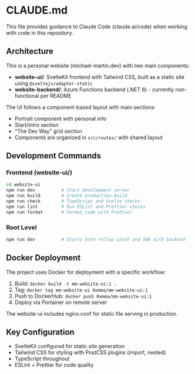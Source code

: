 # CLAUDE.md

This file provides guidance to Claude Code (claude.ai/code) when working with code in this repository.

## Architecture

This is a personal website (michael-martin.dev) with two main components:

- **website-ui/**: SvelteKit frontend with Tailwind CSS, built as a static site using `@sveltejs/adapter-static`
- **website-backend/**: Azure Functions backend (.NET 6) - currently non-functional per README

The UI follows a component-based layout with main sections:
- Portrait component with personal info
- Start/intro section  
- "The Dev Way" grid section
- Components are organized in `src/routes/` with shared layout

## Development Commands

### Frontend (website-ui/)
```bash
cd website-ui
npm run dev          # Start development server
npm run build        # Create production build
npm run check        # TypeScript and Svelte checks
npm run lint         # Run ESLint and Prettier checks
npm run format       # Format code with Prettier
```

### Root Level
```bash
npm run dev          # Starts both rollup watch and SWA with backend
```

## Docker Deployment

The project uses Docker for deployment with a specific workflow:

1. Build: `docker build -t mm-website-ui:1 .`
2. Tag: `docker tag mm-website-ui 0xmma/mm-website-ui:1`
3. Push to DockerHub: `docker push 0xmma/mm-website-ui:1`
4. Deploy via Portainer on remote server

The website-ui includes nginx.conf for static file serving in production.

## Key Configuration

- SvelteKit configured for static site generation
- Tailwind CSS for styling with PostCSS plugins (import, nested)
- TypeScript throughout
- ESLint + Prettier for code quality